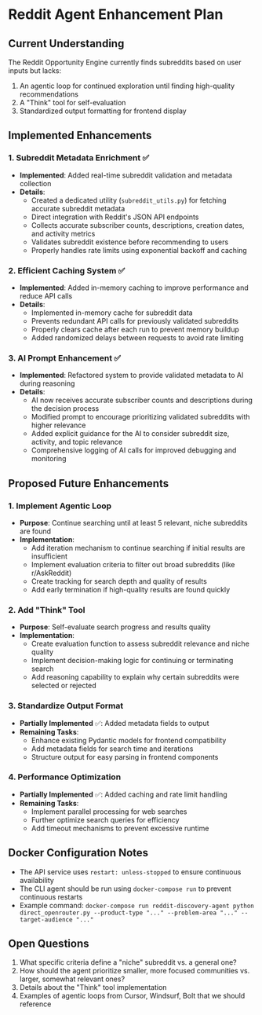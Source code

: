 # Reddit Agent Enhancement Plan

## Current Understanding
The Reddit Opportunity Engine currently finds subreddits based on user inputs but lacks:
1. An agentic loop for continued exploration until finding high-quality recommendations
2. A "Think" tool for self-evaluation
3. Standardized output formatting for frontend display

## Implemented Enhancements

### 1. Subreddit Metadata Enrichment ✅
- **Implemented**: Added real-time subreddit validation and metadata collection
- **Details**:
  - Created a dedicated utility (`subreddit_utils.py`) for fetching accurate subreddit metadata
  - Direct integration with Reddit's JSON API endpoints
  - Collects accurate subscriber counts, descriptions, creation dates, and activity metrics
  - Validates subreddit existence before recommending to users
  - Properly handles rate limits using exponential backoff and caching

### 2. Efficient Caching System ✅
- **Implemented**: Added in-memory caching to improve performance and reduce API calls
- **Details**:
  - Implemented in-memory cache for subreddit data
  - Prevents redundant API calls for previously validated subreddits
  - Properly clears cache after each run to prevent memory buildup
  - Added randomized delays between requests to avoid rate limiting

### 3. AI Prompt Enhancement ✅
- **Implemented**: Refactored system to provide validated metadata to AI during reasoning
- **Details**:
  - AI now receives accurate subscriber counts and descriptions during the decision process
  - Modified prompt to encourage prioritizing validated subreddits with higher relevance
  - Added explicit guidance for the AI to consider subreddit size, activity, and topic relevance
  - Comprehensive logging of AI calls for improved debugging and monitoring

## Proposed Future Enhancements

### 1. Implement Agentic Loop
- **Purpose**: Continue searching until at least 5 relevant, niche subreddits are found
- **Implementation**:
  - Add iteration mechanism to continue searching if initial results are insufficient
  - Implement evaluation criteria to filter out broad subreddits (like r/AskReddit)
  - Create tracking for search depth and quality of results
  - Add early termination if high-quality results are found quickly

### 2. Add "Think" Tool
- **Purpose**: Self-evaluate search progress and results quality
- **Implementation**:
  - Create evaluation function to assess subreddit relevance and niche quality
  - Implement decision-making logic for continuing or terminating search
  - Add reasoning capability to explain why certain subreddits were selected or rejected

### 3. Standardize Output Format
- **Partially Implemented** ✅: Added metadata fields to output
- **Remaining Tasks**:
  - Enhance existing Pydantic models for frontend compatibility
  - Add metadata fields for search time and iterations
  - Structure output for easy parsing in frontend components

### 4. Performance Optimization
- **Partially Implemented** ✅: Added caching and rate limit handling
- **Remaining Tasks**:
  - Implement parallel processing for web searches
  - Further optimize search queries for efficiency
  - Add timeout mechanisms to prevent excessive runtime

## Docker Configuration Notes
- The API service uses `restart: unless-stopped` to ensure continuous availability
- The CLI agent should be run using `docker-compose run` to prevent continuous restarts
- Example command: `docker-compose run reddit-discovery-agent python direct_openrouter.py --product-type "..." --problem-area "..." --target-audience "..."`

## Open Questions
1. What specific criteria define a "niche" subreddit vs. a general one?
2. How should the agent prioritize smaller, more focused communities vs. larger, somewhat relevant ones?
3. Details about the "Think" tool implementation
4. Examples of agentic loops from Cursor, Windsurf, Bolt that we should reference 